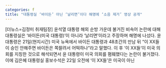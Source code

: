```yaml
---
categories: f
title: "대통령실 ‘바이든’ 아닌 ‘날리면’이다 해명에 ‘소음 제거’ 영상 공개"
---
```

[더뉴스=김정미 취재팀장] 윤석열 대통령 해외 순방 가운데 불거진 비속어 논란에 대해 대통령실은 ‘바이든(미국 대통령)’이 아니라 ‘날리면’이라고 주장하며 해명에 나섰다.																윤 대통령은 21일(현지시간) 미국 뉴욕에서 바이든 대통령과 48초간의 만남 뒤 “이 XX들이 승인 안해주면 바이든은 쪽팔려서 어떡하나”라고 말했다. 이 후 ‘이 XX들’이 미국 의회를 지칭한 것으로 해석되면서 윤 대통령이 미국 의회를 폄훼했다는 논란이 불거졌다.이에 김은혜 대통령실 홍보수석은 22일 오전에 ‘이 XX들’은 미국이 아닌